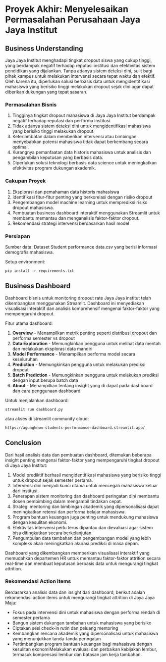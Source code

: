 # Proyek Akhir: Menyelesaikan Permasalahan Perusahaan Jaya Jaya Institut

## Business Understanding

Jaya Jaya Institut menghadapi tingkat dropout siswa yang cukup tinggi, yang berdampak negatif terhadap reputasi institusi dan efektivitas sistem pendidikan yang dijalankan. Tanpa adanya sistem deteksi dini, sulit bagi pihak kampus untuk melakukan intervensi secara tepat waktu dan efektif. Oleh karena itu, diperlukan solusi berbasis data untuk mengidentifikasi mahasiswa yang berisiko tinggi melakukan dropout sejak dini agar dapat diberikan dukungan yang tepat sasaran.

### Permasalahan Bisnis

1. Tingginya tingkat dropout mahasiswa di Jaya Jaya Institut berdampak negatif terhadap reputasi dan performa institusi.
2. Tidak adanya sistem deteksi dini untuk mengidentifikasi mahasiswa yang berisiko tinggi melakukan dropout.
3. Keterlambatan dalam memberikan intervensi atau bimbingan menyebabkan potensi mahasiswa tidak dapat berkembang secara optimal.
4. Kurangnya pemanfaatan data historis mahasiswa untuk analisis dan pengambilan keputusan yang berbasis data.
5. Diperlukan solusi teknologi berbasis data science untuk meningkatkan efektivitas program dukungan akademik.

### Cakupan Proyek

1. Eksplorasi dan pemahaman data historis mahasiswa
2. Identifikasi fitur-fitur penting yang berkorelasi dengan risiko dropout
2. Pengembangan model machine learning untuk memprediksi risiko dropout mahasiswa.
3. Pembuatan business dashboard interaktif menggunakan Streamlit untuk membantu memantau dan menganalisis faktor-faktor dropout.
4. Rekomendasi strategi intervensi berdasarkan hasil model

### Persiapan

Sumber data: Dataset Student performance data.csv yang berisi informasi demografis mahasiswa.

Setup environment:

```
pip install -r requirements.txt
```

## Business Dashboard

Dashboard bisnis untuk monitoring dropout rate Jaya Jaya institut telah dikembangkan menggunakan Streamlit. Dashboard ini menyediakan visualisasi interaktif dan analisis komprehensif mengenai faktor-faktor yang mempengaruhi dropout.

Fitur utama dashboard:

1. **Overview** - Menampilkan metrik penting seperti distribusi dropout dan performa semester vs dropout
2. **Data Exploration** - Memungkinkan pengguna untuk melihat data mentah dan melakukan eksplorasi data mandiri
3. **Model Performance** - Menampilkan performa model secara keseluruhan
4. **Prediction** - Memungkinkan pengguna untuk melakukan prediksi dropout
5. **Batch Prediction** - Memungkinkan pengguna untuk melakukan prediksi dengan input berupa batch data
6. **About** - Menampilkan tentang insight yang di dapat pada dashboard dan cara penggunaan dashboard

Untuk menjalankan dashboard:
```
streamlit run dashboard.py
```
atau akses di streamlit community cloud:
```
https://agungknwn-students-performance-dashboard.streamlit.app/
```

## Conclusion

Dari hasil analisis data dan pembuatan dashboard, ditemukan beberapa insight penting mengenai faktor-faktor yang mempengaruhi tingkat dropout di Jaya Jaya Institut:

1. Model prediktif berhasil mengidentifikasi mahasiswa yang berisiko tinggi untuk dropout sejak semester pertama.
2. Intervensi dini menjadi kunci utama untuk mencegah mahasiswa keluar dari institusi.
3. Penerapan sistem monitoring dan dashboard peringatan dini membantu dosen pembimbing dalam mengambil tindakan cepat.
4. Strategi mentoring dan bimbingan akademik yang dipersonalisasi dapat meningkatkan retensi dan performa belajar mahasiswa.
5. Program bantuan keuangan juga penting untuk mendukung mahasiswa dengan kesulitan ekonomi.
6. Efektivitas intervensi perlu terus dipantau dan dievaluasi agar sistem bisa ditingkatkan secara berkelanjutan.
7. Pengumpulan data tambahan dan pengembangan model yang lebih kompleks akan meningkatkan akurasi prediksi di masa depan.

Dashboard yang dikembangkan memberikan visualisasi interaktif yang memudahkan departemen HR untuk memantau faktor-faktor attrition secara real-time dan membuat keputusan berbasis data untuk mengurangi tingkat attrition.

### Rekomendasi Action Items

Berdasarkan analisis data dan insight dari dashboard, berikut adalah rekomendasi action items untuk mengurangi tingkat attrition di Jaya Jaya Maju:

- Fokus pada intervensi dini untuk mahasiswa dengan performa rendah di semester pertama
- Bangun sistem dukungan tambahan untuk mahasiswa yang berisiko
- Ciptakan sesi check-in rutin dan peluang mentoring
- Kembangkan rencana akademik yang dipersonalisasi untuk mahasiswa yang menunjukkan tanda-tanda peringatan
- Pertimbangkan program bantuan keuangan bagi mahasiswa dengan kesulitan ekonomiMelakukan evaluasi dan perbaikan kebijakan lembur, termasuk kompensasi lembur dan batasan jam kerja tambahan.
